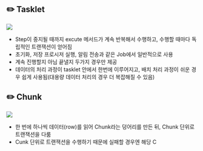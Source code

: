 ## ✏️ Tasklet

![](https://velog.velcdn.com/images/wnguswn7/post/f47ec974-633d-4dc9-9084-46efb77e2cf1/image.PNG)

- Step이 중지될 때까지 excute 메서드가 계속 반복해서 수행하고, 수행할 때마다 독립적인 트랜잭션이 얻어짐
- 초기화, 저장 프로시저 실행, 알림 전송과 같은 Job에서 일반적으로 사용
- 계속 진행할지 아님 끝낼지 두가지 경우만 제공
- 데이터의 처리 과정이 tasklet 안에서 한번에 이루어지고, 배치 처리 과정이 쉬운 경우 쉽게 사용됨(대용량 데이터 처리의 경우 더 복잡해질 수 있음)

## ✏️ Chunk

![](https://velog.velcdn.com/images/wnguswn7/post/b3a11ddf-6751-4673-acba-a0d86332f454/image.PNG)

- 한 번에 하나씩 데이터(row)를 읽어 Chunk라는 덩어리를 만든 뒤, Chunk 단위로 트랜잭션을 다룸
- Cunk 단위로 트랜잭션을 수행하기 때문에 실패할 경우엔 해당 C